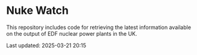 # Nuke Watch

This repository includes code for retrieving the latest information available on the output of EDF nuclear power plants in the UK.

Last updated: 2025-03-21 20:15